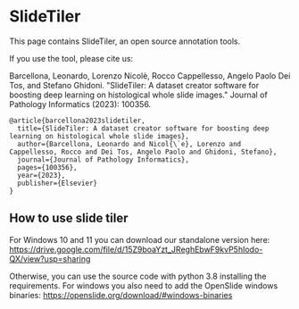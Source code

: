 # SlideTiler

This page contains SlideTiler, an open source annotation tools. 

If you use the tool, please cite us:

Barcellona, Leonardo, Lorenzo Nicolè, Rocco Cappellesso, Angelo Paolo Dei Tos, and Stefano Ghidoni. "SlideTiler: A dataset creator software for boosting deep learning on histological whole slide images." Journal of Pathology Informatics (2023): 100356.


    @article{barcellona2023slidetiler,
      title={SlideTiler: A dataset creator software for boosting deep learning on histological whole slide images},
      author={Barcellona, Leonardo and Nicol{\`e}, Lorenzo and Cappellesso, Rocco and Dei Tos, Angelo Paolo and Ghidoni, Stefano},
      journal={Journal of Pathology Informatics},
      pages={100356},
      year={2023},
      publisher={Elsevier}
    }


## How to use slide tiler
For Windows 10 and 11 you can download our standalone version here: https://drive.google.com/file/d/15Z9boaYzt_JReghEbwF9kvP5hIodo-QX/view?usp=sharing

Otherwise, you can use the source code with python 3.8 installing the requirements. For windows you also need to add the OpenSlide windows binaries: https://openslide.org/download/#windows-binaries


